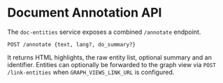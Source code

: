 # Document Annotation API

The `doc-entities` service exposes a combined `/annotate` endpoint.

```
POST /annotate {text, lang?, do_summary?}
```

It returns HTML highlights, the raw entity list, optional summary and an
identifier. Entities can optionally be forwarded to the graph view via
`POST /link-entities` when `GRAPH_VIEWS_LINK_URL` is configured.
